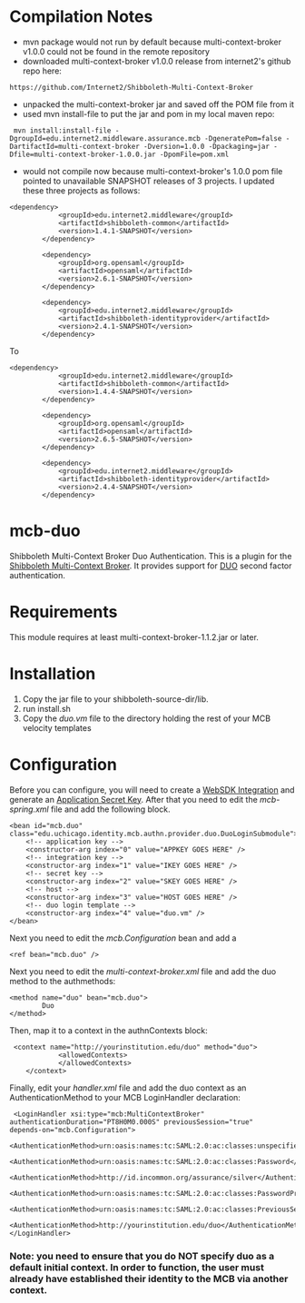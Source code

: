 Compilation Notes
=================
* mvn package would not run by default because multi-context-broker v1.0.0 could not be found in the remote repository
* downloaded multi-context-broker v1.0.0 release from internet2's github repo here:

```
https://github.com/Internet2/Shibboleth-Multi-Context-Broker
```
* unpacked the multi-context-broker jar and saved off the POM file from it
* used mvn install-file to put the jar and pom in my local maven repo:

```
 mvn install:install-file -DgroupId=edu.internet2.middleware.assurance.mcb -DgeneratePom=false -DartifactId=multi-context-broker -Dversion=1.0.0 -Dpackaging=jar -Dfile=multi-context-broker-1.0.0.jar -DpomFile=pom.xml
```
* would not compile now because multi-context-broker's 1.0.0 pom file pointed to unavailable SNAPSHOT releases of 3 projects.  I updated these three projects as follows:

```
<dependency>
            <groupId>edu.internet2.middleware</groupId>
            <artifactId>shibboleth-common</artifactId>
            <version>1.4.1-SNAPSHOT</version>
        </dependency>

        <dependency>
            <groupId>org.opensaml</groupId>
            <artifactId>opensaml</artifactId>
            <version>2.6.1-SNAPSHOT</version>
        </dependency>

        <dependency>
            <groupId>edu.internet2.middleware</groupId>
            <artifactId>shibboleth-identityprovider</artifactId>
            <version>2.4.1-SNAPSHOT</version>
        </dependency>
```
To

```
<dependency>
            <groupId>edu.internet2.middleware</groupId>
            <artifactId>shibboleth-common</artifactId>
            <version>1.4.4-SNAPSHOT</version>
        </dependency>

        <dependency>
            <groupId>org.opensaml</groupId>
            <artifactId>opensaml</artifactId>
            <version>2.6.5-SNAPSHOT</version>
        </dependency>

        <dependency>
            <groupId>edu.internet2.middleware</groupId>
            <artifactId>shibboleth-identityprovider</artifactId>
            <version>2.4.4-SNAPSHOT</version>
        </dependency>

```
mcb-duo
=======

Shibboleth Multi-Context Broker Duo Authentication.  This is a plugin for the 
[Shibboleth Multi-Context Broker](https://wiki.shibboleth.net/confluence/display/SHIB2/Multi-Context+Broker). 
It provides support for [DUO](http://www.duosecurity.com/) second factor authentication.

# Requirements
This module requires at least multi-context-broker-1.1.2.jar or later.

# Installation
1. Copy the jar file to your shibboleth-source-dir/lib.  
2. run install.sh
3. Copy the *duo.vm* file to the directory holding the rest of your MCB velocity templates

# Configuration

Before you can configure, you will need to create a [WebSDK Integration](https://www.duosecurity.com/docs/duoweb) and 
generate an [Application Secret Key](https://www.duosecurity.com/docs/duoweb#1.-generate-an-akey).  After that you need
to edit the *mcb-spring.xml* file and add the following block.


    <bean id="mcb.duo" class="edu.uchicago.identity.mcb.authn.provider.duo.DuoLoginSubmodule">
        <!-- application key -->
        <constructor-arg index="0" value="APPKEY GOES HERE" />
        <!-- integration key -->
        <constructor-arg index="1" value="IKEY GOES HERE" />
        <!-- secret key -->
        <constructor-arg index="2" value="SKEY GOES HERE" />
        <!-- host -->
        <constructor-arg index="3" value="HOST GOES HERE" />
        <!-- duo login template -->
        <constructor-arg index="4" value="duo.vm" />
    </bean>

Next you need to edit the *mcb.Configuration* bean and add a 

    <ref bean="mcb.duo" />

Next you need to edit the *multi-context-broker.xml* file and add the duo method to the authmethods:

    <method name="duo" bean="mcb.duo">
            Duo
    </method> 

Then, map it to a context in the authnContexts block:

     <context name="http://yourinstitution.edu/duo" method="duo">
                <allowedContexts>
                </allowedContexts>
        </context>

Finally, edit your *handler.xml* file and add the duo context as an AuthenticationMethod to your MCB LoginHandler declaration:

     <LoginHandler xsi:type="mcb:MultiContextBroker" authenticationDuration="PT8H0M0.000S" previousSession="true"
    depends-on="mcb.Configuration">
       <AuthenticationMethod>urn:oasis:names:tc:SAML:2.0:ac:classes:unspecified</AuthenticationMethod>
       <AuthenticationMethod>urn:oasis:names:tc:SAML:2.0:ac:classes:Password</AuthenticationMethod>
       <AuthenticationMethod>http://id.incommon.org/assurance/silver</AuthenticationMethod>
       <AuthenticationMethod>urn:oasis:names:tc:SAML:2.0:ac:classes:PasswordProtectedTransport</AuthenticationMethod>
       <AuthenticationMethod>urn:oasis:names:tc:SAML:2.0:ac:classes:PreviousSession</AuthenticationMethod>
       <AuthenticationMethod>http://yourinstitution.edu/duo</AuthenticationMethod>
    </LoginHandler>


### Note: you need to ensure that you do NOT specify duo as a default initial context.  In order to function, the user must already have established their identity to the MCB via another context.
